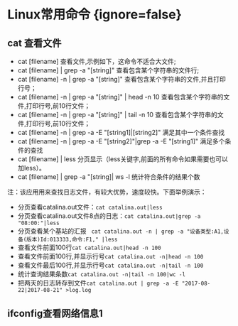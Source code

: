 # Linux常用命令 {ignore=false}

## cat 查看文件
* cat [filename]
查看文件,示例如下，这命令不适合大文件;
* cat [filename] | grep -a "[string]" 
查看包含某个字符串的文件行;
* cat [filename] -n | grep -a "[string]"
查看包含某个字符串的文件,并且打印行号；
* cat [filename] -n | grep -a "[string]" | head -n 10
查看包含某个字符串的文件,打印行号,前10行文件；
* cat [filename] -n | grep -a "[string]" | tail -n 10
查看包含某个字符串的文件,打印行号,前10行文件；
* cat [filename] -n | grep -a -E "[string1]|[string2]"
满足其中一个条件查找
* cat [filename] -n | grep -a -E "[string2]"|grep -a -E "[string1]"
满足多个条件的查找
* cat [filename] | less
分页显示（less关键字,前面的所有命令如果需要也可以加less）。
* cat [filename] | grep -a "[string]| ws -l
统计符合条件的结果个数



注：该应用用来查找日志文件，有较大优势，速度较快。下面举例演示：
* 分页查看catalina.out文件：``cat catalina.out|less``
* 分页查看catalina.out文件8点的日志：``cat catalina.out|grep -a "08:00:"|less``
* 分页查看某个基站的汇报 `` cat catalina.out -n | grep -a "设备类型:A1,设备(版本)Id:013333,命令:F1," |less``
* 查看文件前面100行``cat catalina.out|head -n 100``
* 查看文件前面100行,并显示行号``cat catalina.out -n|head -n 100``
* 查看文件最后100行,并显示行号``cat catalina.out -n|tail -n 100``
* 统计查询结果条数``cat catalina.out -n|tail -n 100|wc -l``
* 把两天的日志转存到文件``cat catalina.out | grep -a -E "2017-08-22|2017-08-21" >log.log``





## ifconfig查看网络信息1


